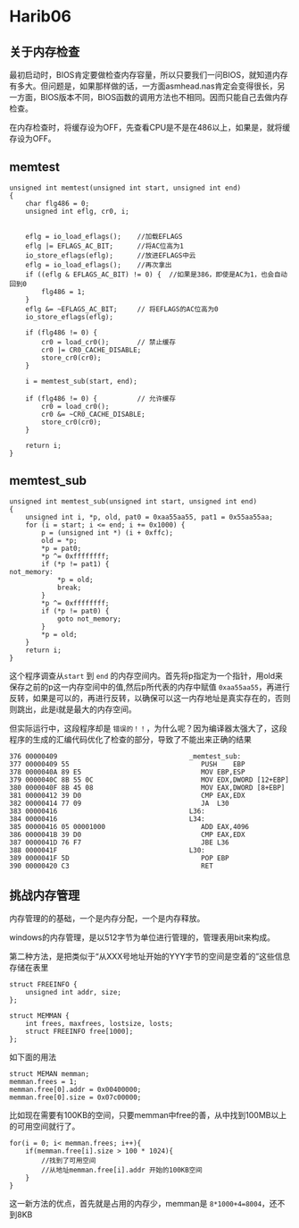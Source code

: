 Harib06
=======

## 关于内存检查

最初启动时，BIOS肯定要做检查内存容量，所以只要我们一问BIOS，就知道内存有多大。但问题是，如果那样做的话，一方面asmhead.nas肯定会变得很长，另一方面，BIOS版本不同，BIOS函数的调用方法也不相同。因而只能自己去做内存检查。

在内存检查时，将缓存设为OFF，先查看CPU是不是在486以上，如果是，就将缓存设为OFF。






## memtest 



    unsigned int memtest(unsigned int start, unsigned int end)
    {
        char flg486 = 0;
        unsigned int eflg, cr0, i;

        
        eflg = io_load_eflags();    //加载EFLAGS
        eflg |= EFLAGS_AC_BIT;      //将AC位高为1 
        io_store_eflags(eflg);      //放进EFLAGS中云
        eflg = io_load_eflags();    //再次拿出
        if ((eflg & EFLAGS_AC_BIT) != 0) {  //如果是386，即使是AC为1，也会自动回到0
            flg486 = 1;
        }
        eflg &= ~EFLAGS_AC_BIT;     // 将EFLAGS的AC位高为0 
        io_store_eflags(eflg);

        if (flg486 != 0) {
            cr0 = load_cr0();       // 禁止缓存
            cr0 |= CR0_CACHE_DISABLE; 
            store_cr0(cr0);
        }

        i = memtest_sub(start, end);

        if (flg486 != 0) {          // 允许缓存
            cr0 = load_cr0();
            cr0 &= ~CR0_CACHE_DISABLE; 
            store_cr0(cr0);
        }

        return i;
    }



## memtest_sub


    unsigned int memtest_sub(unsigned int start, unsigned int end)
    {
        unsigned int i, *p, old, pat0 = 0xaa55aa55, pat1 = 0x55aa55aa;
        for (i = start; i <= end; i += 0x1000) {
            p = (unsigned int *) (i + 0xffc);
            old = *p;			
            *p = pat0;			
            *p ^= 0xffffffff;	
            if (*p != pat1) {	
    not_memory:
                *p = old;
                break;
            }
            *p ^= 0xffffffff;	
            if (*p != pat0) {	
                goto not_memory;
            }
            *p = old;	
        }
        return i;
    }


这个程序调查从`start` 到 `end` 的内存空间内。首先将p指定为一个指针，用old来保存之前的p这一内存空间中的值,然后p所代表的内存中赋值 `0xaa55aa55`，再进行反转，如果是可以的，再进行反转，以确保可以这一内存地址是真实存在的，否则则跳出，此是i就是最大的内存空间。


但实际运行中，这段程序却是 `错误的！！`，为什么呢？因为编译器太强大了，这段程序的生成的汇编代码优化了检查的部分，导致了不能出来正确的结果 


    376 00000409                                 _memtest_sub:
    377 00000409 55                              	PUSH	EBP
    378 0000040A 89 E5                           	MOV	EBP,ESP
    379 0000040C 8B 55 0C                        	MOV	EDX,DWORD [12+EBP]
    380 0000040F 8B 45 08                        	MOV	EAX,DWORD [8+EBP]
    381 00000412 39 D0                           	CMP	EAX,EDX
    382 00000414 77 09                           	JA	L30
    383 00000416                                 L36:
    384 00000416                                 L34:
    385 00000416 05 00001000                     	ADD	EAX,4096
    386 0000041B 39 D0                           	CMP	EAX,EDX
    387 0000041D 76 F7                           	JBE	L36
    388 0000041F                                 L30:
    389 0000041F 5D                              	POP	EBP
    390 00000420 C3                              	RET

## 挑战内存管理

内存管理的的基础，一个是内存分配，一个是内存释放。

windows的内存管理，是以512字节为单位进行管理的，管理表用bit来构成。

第二种方法，是把类似于“从XXX号地址开始的YYY字节的空间是空着的”这些信息存储在表里

 
    struct FREEINFO {	
        unsigned int addr, size;
    };

    struct MEMMAN {	
        int frees, maxfrees, lostsize, losts;
        struct FREEINFO free[1000];
    };


如下面的用法

    struct MEMAN memman;
    memman.frees = 1;
    memman.free[0].addr = 0x00400000;
    memman.free[0].size = 0x07c00000;


比如现在需要有100KB的空间，只要memman中free的善，从中找到100MB以上的可用空间就行了。

    for(i = 0; i< memman.frees; i++){
        if(memman.free[i].size > 100 * 1024){
            //找到了可用空间
            //从地址memman.free[i].addr 开始的100KB空间
        }
    }

这一新方法的优点，首先就是占用的内存少，memman是 `8*1000+4=8004`，还不到8KB







